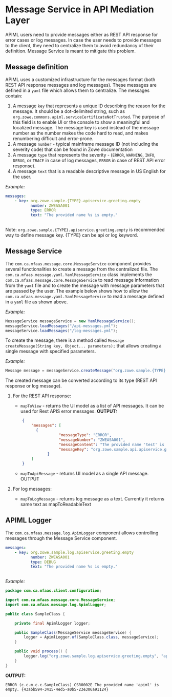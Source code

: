 # Message Service in API Mediation Layer  

APIML users need to provide messages either as REST API response for error cases or log messages. 
In case the user needs to provide messages to the client, they need to centralize them to avoid redundancy of their definition. 
Message Service is meant to mitigate this problem.

## Message definition

APIML uses a customized infrastructure for the messages format (both REST API response messages and log messages). These messages are defined in a `yaml` file which allows them to centralize. The messages contain:

1. A message `key` that represents a unique ID describing the reason for the message. It should be a dot-delimited string, such as `org.zowe.commons.apiml.serviceCertificateNotTrusted`. The purpose of this field is to enable UI or the console to show a meaningful and localized message. The message key is used instead of the message number as the number makes the code hard to read, and makes renumbering difficult and error-prone.
2. A message `number` - typical mainframe message ID (not including the severity code) that can be found in Zowe documentation 
3. A message `type` that represents the severity - (`ERROR`, `WARNING`, `INFO`, `DEBUG`, or `TRACE` in case of log messages, `ERROR` in case of REST API error response).
4. A message `text` that is a readable descriptive message in US English for the user.

*Example:* 
```yaml
messages:
    - key: org.zowe.sample.{TYPE}.apiservice.greeting.empty
           number: ZWEASA001
           type: ERROR
           text: "The provided name %s is empty."
  
```

Note: `org.zowe.sample.{TYPE}.apiservice.greeting.empty` is recommended way to define message key. {TYPE} can be api or log keyword.

## Message Service

The `com.ca.mfaas.message.core.MessageService` component provides several functionalities to create a message from the centralized file. The `com.ca.mfaas.message.yaml.YamlMessageService` class implements the `com.ca.mfaas.message.core.MessageService` to read message information from the `yaml` file and to create the message with message parameters that are passed by the user.
The example below shows how to allow the `com.ca.mfaas.message.yaml.YamlMessageService` to read a message defined in a `yaml` file as shown above.

*Example:* 
```java
MessageService messageService = new YamlMessageService();
messageService.loadMessages("/api-messages.yml");
messageService.loadMessages("/log-messages.yml");
```

To create the message, there is a method called `Message createMessage(String key, Object... parameters);` that allows creating a single message with specified parameters. 

*Example:* 
```java
Message message = messageService.createMessage("org.zowe.sample.{TYPE}.apiservice.greeting.empty", "apiml");
```

The created message can be converted according to its type (REST API response or log message).

1. For the REST API response:

    - `mapToView` - returns the UI model as a list of API messages. It can be used for Rest APIS error messages. **OUTPUT:**
    ```json
        {
            "messages": [
              {
                        "messageType": "ERROR",
                        "messageNumber": "ZWEASA001",
                        "messageContent": "The provided name 'test' is empty.",
                        "messageKey": "org.zowe.sample.api.apiservice.greeting.empty"
                   }
            ]
        }
    ```
    - `mapToApiMessage` - returns UI model as a single API message. OUTPUT

2. For log messages:
    - `mapToLogMessage` - returns log message as a text. Currently it returns same text as mapToReadableText


## APIML Logger

The `com.ca.mfaas.message.log.ApimLogger` component allows controlling messages through the Message Service component.

```yaml
messages:
    - key: org.zowe.sample.log.apiservice.greeting.empty
           number: ZWEASA001
           type: DEBUG
           text: "The provided name %s is empty."
  
```

*Example:* 

```java
package com.ca.mfaas.client.configuration;

import com.ca.mfaas.message.core.MessageService;
import com.ca.mfaas.message.log.ApimlLogger;

public class SampleClass {

    private final ApimlLogger logger;

    public SampleClass(MessageService messageService) {
        logger = ApimlLogger.of(SampleClass.class, messageService);
    }

    public void process() {
        logger.log("org.zowe.sample.log.apiservice.greeting.empty", "apiml");
    }
}

```

**OUTPUT:**
```shell
ERROR (c.c.m.c.c.SampleClass) CSR0002E The provided name 'apiml' is empty. {43abb594-3415-4ed5-a0b5-23e306a91124}
```
